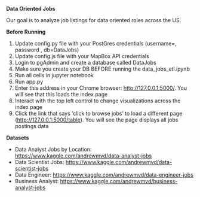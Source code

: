 
<b>Data Oriented Jobs</b>

Our goal is to analyze job listings for data oriented roles across the US.


<b>Before Running</b>

1. Update config.py file with your PostGres credentials (username=<yourPGuser>, password <yourPGpw>, db=DataJobs)
1. Update config.js file with your MapBox API credentials
1. Login to pgAdmin and create a database called DataJobs
1. Make sure you create your DB BEFORE running the data_jobs_etl.ipynb
1. Run all cells in jupyter notebook
1. Run app.py
1. Enter this address in your Chrome browser: http://127.0.0.1:5000/. You will see that this loads the index page
1. Interact with the top left control to change visualizations across the index page
1. Click the link that says ‘click to browse jobs’ to load a different page (http://127.0.0.1:5000/table). You will see the page displays all jobs postings data

<b>Datasets</b>

* Data Analyst Jobs by Location: https://www.kaggle.com/andrewmvd/data-analyst-jobs 
* Data Scientist Jobs: https://www.kaggle.com/andrewmvd/data-scientist-jobs 
* Data Engineer: https://www.kaggle.com/andrewmvd/data-engineer-jobs 
* Business Analyst: https://www.kaggle.com/andrewmvd/business-analyst-jobs 
